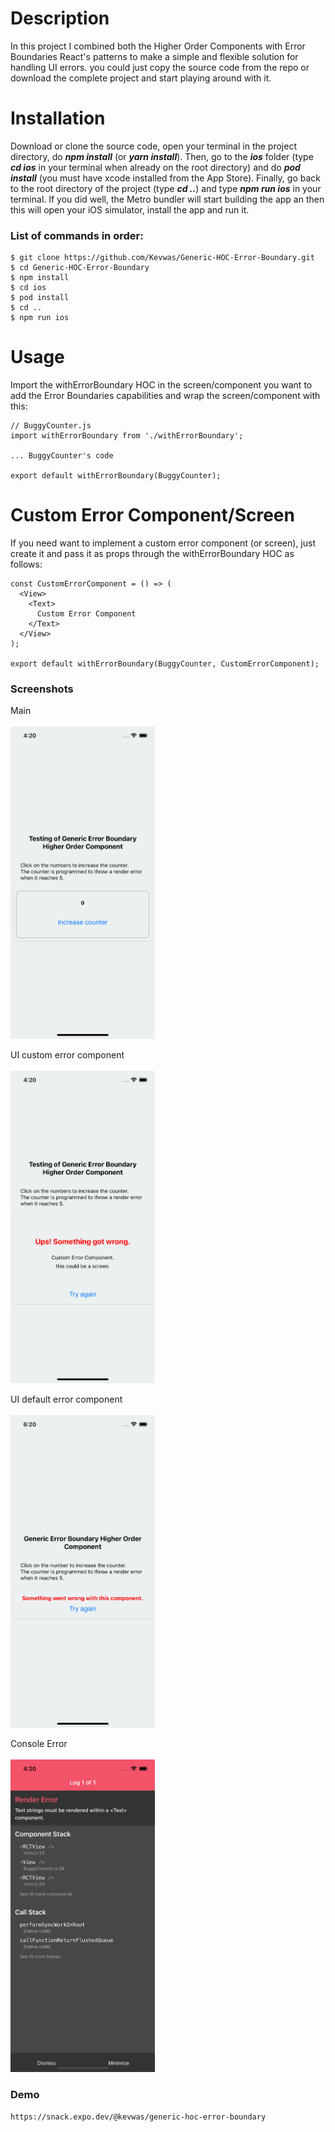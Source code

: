 # Description
In this project I combined both the Higher Order Components with Error Boundaries React's
patterns to make a simple and flexible solution for handling UI errors. you could 
just copy the source code from the repo or download the complete project and start 
playing around with it.

# Installation

Download or clone the source code, open your terminal in the project directory, 
do ***npm install*** (or ***yarn install***). Then, go to the ***ios*** folder 
(type ***cd ios*** in your terminal when already on the root directory) and do
***pod install*** (you must have xcode installed from the App Store). Finally, 
go back to the root directory of the project (type ***cd ..***) and type 
***npm run ios*** in your terminal. If you did well, the Metro bundler will 
start building the app an then this will open your iOS simulator, install the 
app and run it.

### List of commands in order:

    $ git clone https://github.com/Kevwas/Generic-HOC-Error-Boundary.git
    $ cd Generic-HOC-Error-Boundary
    $ npm install 
    $ cd ios
    $ pod install
    $ cd ..
    $ npm run ios

# Usage

Import the withErrorBoundary HOC in the screen/component you want to add the
Error Boundaries capabilities and wrap the screen/component with this:

    // BuggyCounter.js
    import withErrorBoundary from './withErrorBoundary';

    ... BuggyCounter's code

    export default withErrorBoundary(BuggyCounter);

# Custom Error Component/Screen

If you need want to implement a custom error component (or screen), just create it 
and pass it as props through the withErrorBoundary HOC as follows:

    const CustomErrorComponent = () => (
      <View>
        <Text>
          Custom Error Component
        </Text>
      </View>
    );

    export default withErrorBoundary(BuggyCounter, CustomErrorComponent);

### Screenshots

Main
<br><br>
<img src="./src/assets/main.png" height="500" alt="main" />

UI custom error component
<br><br>
<img src="./src/assets/UIerrorMessage.png" height="500" alt="UI custom error component" />

UI default error component
<br><br>
<img src="./src/assets/defaultUIerrorMessage.png" height="500" alt="UI default error component" />

Console Error
<br><br>
<img src="./src/assets/consoleError.png" height="500" alt="Console Error" />

### Demo

    https://snack.expo.dev/@kevwas/generic-hoc-error-boundary